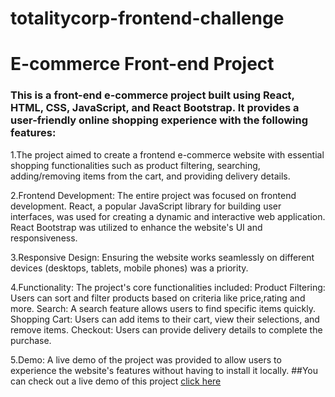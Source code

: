 # totalitycorp-frontend-challenge
# E-commerce Front-end Project
### This is a front-end e-commerce project built using React, HTML, CSS, JavaScript, and React Bootstrap. It provides a user-friendly online shopping experience with the following features:
1.The project aimed to create a frontend e-commerce website with essential shopping functionalities such as product filtering, searching, adding/removing items from the cart, and providing delivery details.

2.Frontend Development: The entire project was focused on frontend development. React, a popular JavaScript library for building user interfaces, was used for creating a dynamic and interactive web application. React Bootstrap was utilized to enhance the website's UI and responsiveness.

3.Responsive Design: Ensuring the website works seamlessly on different devices (desktops, tablets, mobile phones) was a priority.

4.Functionality: The project's core functionalities included:
Product Filtering: Users can sort and filter products based on criteria like price,rating and more.
Search: A search feature allows users to find specific items quickly.
Shopping Cart: Users can add items to their cart, view their selections, and remove items.
Checkout: Users can provide delivery details to complete the purchase.

5.Demo: A live demo of the project was provided to allow users to experience the website's features without having to install it locally.
##You can check out a live demo of this project [click here](https://s-mart-ashim.netlify.app/)


